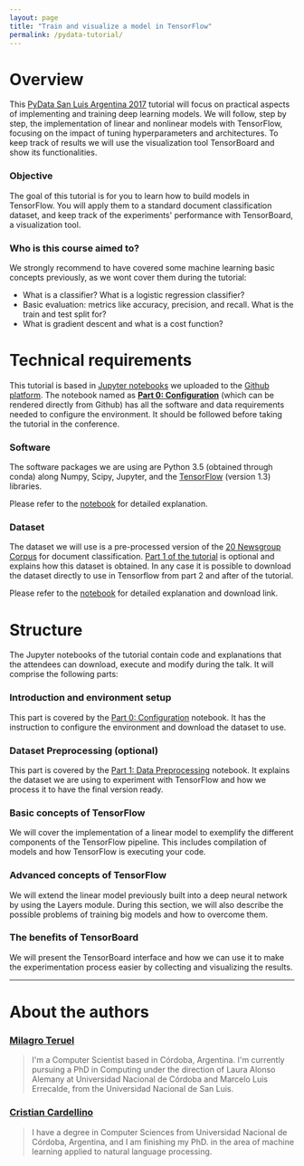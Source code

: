 ```yaml
---
layout: page
title: "Train and visualize a model in TensorFlow"
permalink: /pydata-tutorial/
---
```


# Overview

This [PyData San Luis Argentina
2017](https://pydata.org/sanluis2017/schedule/presentation/1/) tutorial will
focus on practical aspects of implementing and training deep learning models.
We will follow, step by step, the implementation of linear and nonlinear models
with TensorFlow, focusing on the impact of tuning hyperparameters and
architectures. To keep track of results we will use the visualization tool
TensorBoard and show its functionalities.

### Objective

The goal of this tutorial is for you to learn how to build models in
TensorFlow. You will apply them to a standard document classification dataset,
and keep track of the experiments' performance with TensorBoard, a
visualization tool. 

### Who is this course aimed to?

We strongly recommend to have covered some machine learning basic concepts
previously, as we wont cover them during the tutorial:

- What is a classifier? What is a logistic regression classifier?
- Basic evaluation: metrics like accuracy, precision, and recall. What is the
  train and test split for?
- What is gradient descent and what is a cost function?

# Technical requirements

This tutorial is based in [Jupyter notebooks](http://jupyter.org/) we uploaded
to the [Github platform](https://github.com/PLN-FaMAF/tensorflowTutorial2017).
The notebook named as [**Part 0:
Configuration**](https://github.com/PLN-FaMAF/tensorflowTutorial2017/blob/master/tensorflow_tutorial_0.ipynb)
(which can be rendered directly from Github) has all the software and data
requirements needed to configure the environment. It should be followed before
taking the tutorial in the conference.

### Software

The software packages we are using are Python 3.5 (obtained through conda)
along Numpy, Scipy, Jupyter, and the
[TensorFlow](https://www.tensorflow.org/versions/r1.3/install/) (version 1.3)
libraries. 

Please refer to the
[notebook](https://github.com/PLN-FaMAF/tensorflowTutorial2017/blob/master/tensorflow_tutorial_0.ipynb)
for detailed explanation.

### Dataset

The dataset we will use is a pre-processed version of the [20 Newsgroup
Corpus](http://qwone.com/~jason/20Newsgroups/) for document classification.
[Part 1 of the
tutorial](https://github.com/PLN-FaMAF/tensorflowTutorial2017/blob/master/tensorflow_tutorial_1.ipynb)
is optional and explains how this dataset is obtained.  In any case it is
possible to download the dataset directly to use in Tensorflow from part 2 and
after of the tutorial.

Please refer to the
[notebook](https://github.com/PLN-FaMAF/tensorflowTutorial2017/blob/master/tensorflow_tutorial_0.ipynb)
for detailed explanation and download link.

# Structure

The Jupyter notebooks of the tutorial contain code and explanations that the
attendees can download, execute and modify during the talk. It will comprise
the following parts:

### Introduction and environment setup

This part is covered by the [Part 0:
Configuration](https://github.com/PLN-FaMAF/tensorflowTutorial2017/blob/master/tensorflow_tutorial_0.ipynb)
notebook. It has the instruction to configure the environment and download the
dataset to use.

### Dataset Preprocessing (optional)

This part is covered by the [Part 1: Data
Preprocessing](https://github.com/PLN-FaMAF/tensorflowTutorial2017/blob/master/tensorflow_tutorial_1.ipynb)
notebook. It explains the dataset we are using to experiment with TensorFlow
and how we process it to have the final version ready.

### Basic concepts of TensorFlow

We will cover the implementation of a linear model to exemplify the different
components of the TensorFlow pipeline. This includes compilation of models and
how TensorFlow is executing your code.

### Advanced concepts of TensorFlow

We will extend the linear model previously built into a deep neural network by
using the Layers module. During this section, we will also describe
the possible problems of training big models and how to overcome them.

### The benefits of TensorBoard

We will present the TensorBoard interface and how we can use it to make the
experimentation process easier by collecting and visualizing the results.

---

# About the authors

### [Milagro Teruel](https://cs.famaf.unc.edu.ar/~mteruel/)

> I'm a Computer Scientist based in Córdoba, Argentina. I'm currently pursuing a
> PhD in Computing under the direction of Laura Alonso Alemany at Universidad
> Nacional de Córdoba and Marcelo Luis Errecalde, from the Universidad Nacional
> de San Luis. 

### [Cristian Cardellino](http://crscardellino.me)

> I have a degree in Computer Sciences from Universidad Nacional de Córdoba,
> Argentina, and I am finishing my PhD. in the area of machine learning applied
> to natural language processing.
